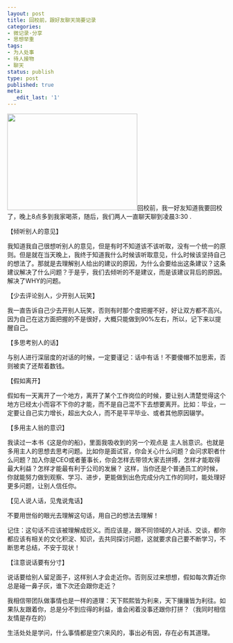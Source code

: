 ```yaml
---
layout: post
title: 回校前，跟好友聊天简要记录
categories:
- 微记录·分享
- 思想举重
tags:
- 为人处事
- 待人接物
- 聊天
status: publish
type: post
published: true
meta:
  _edit_last: '1'
---
```

<a href="http://iamhiko.com/wp-content/uploads/2013/02/134034919.jpg"><img class="size-medium wp-image-529 alignleft" alt="" src="http://iamhiko.com/wp-content/uploads/2013/02/134034919-300x222.jpg" width="300" height="222" /></a>回校前，我一好友知道我要回校了，晚上8点多到我家喝茶，随后，我们两人一直聊天聊到凌晨3:30 .

【倾听别人的意见】

我知道我自己很想听别人的意见，但是有时不知道该不该听取，没有一个统一的原则。但是就在当天晚上，我终于知道我什么时候该听取意见，什么时候该坚持自己的想法了。那就是去理解别人给出的建议的原因，为什么会要给出这条建议？这条建议解决了什么问题？于是乎，我们去倾听的不是建议，而是该建议背后的原因。 解决了WHY的问题。

【少去评论别人，少开别人玩笑】

我一直告诉自己少去开别人玩笑，否则有时那个度把握不好，好让双方都不高兴。因为自己在这方面把握的不是很好，大概只能做到90%左右，所以，记下来以提醒自己。

【多思考别人的话】

与别人进行深层度的对话的时候，一定要谨记：话中有话！不要傻帽不加思索，否则被卖了还帮着数钱。

【假如离开】

假如有一天离开了一个地方，离开了某个工作岗位的时候，要让别人清楚觉得这个地方已经太小而容不下你的才能，而不是自己混不下去想要离开。比如：毕业，一定要让自己实力增长，超出大众人，而不是平平毕业、或者其他原因辍学。

【多用主人翁的意识】

我读过一本书《这是你的船》，里面我吸收到的另一个观点是 主人翁意识。也就是多用主人的思想去思考问题。比如你是面试官，你会关心什么问题？会问求职者什么问题？加入你是CEO或者董事长，你会怎样去带领大家去拼搏，怎样才能取得最大利益？怎样才能最有利于公司的发展？ 这样，当你还是个普通员工的时候，你就能努力做到观察、学习、进步，更能做到出色完成分内工作的同时，能处理好更多问题，让别人信任你。

【见人说人话，见鬼说鬼话】

不要用世俗的眼光去理解这句话，用自己的想法去理解！

记住：这句话不应该被理解成贬义。而应该是，跟不同领域的人对话、交谈，都你都应该有相关的文化积淀、知识，去共同探讨问题，这就要求自己要不断学习，不断思考总结，不安于现状！

【注意说话要有分寸】

说话要给别人留足面子，这样别人才会走近你。否则反过来想想，假如每次靠近你总是碰一鼻子灰，谁下次还会跟你走近？

我相信带团队做事情也是一样的道理：天下熙熙皆为利来，天下攘攘皆为利往。如果队友跟着你，总是分不到应得的利益，谁会闲着没事还跟你打拼？（我同时相信友情是存在的）

生活处处是学问，什么事情都是空穴来风的，事出必有因，存在必有其道理。
